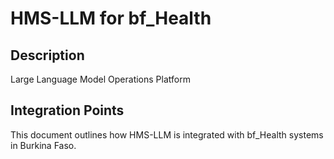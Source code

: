 # HMS-LLM for bf_Health

## Description

Large Language Model Operations Platform

## Integration Points

This document outlines how HMS-LLM is integrated with bf_Health systems in Burkina Faso.
